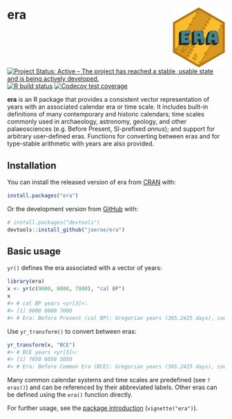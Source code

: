 
<!-- README.md is generated from README.Rmd. Please edit that file -->

# era <a href='https://era.joeroe.io'><img src='man/figures/logo.svg' align="right" height="139" /></a>

<!-- badges: start -->

[![Project Status: Active – The project has reached a stable, usable
state and is being actively
developed.](https://www.repostatus.org/badges/latest/active.svg)](https://www.repostatus.org/#active)
[![R build
status](https://github.com/joeroe/era/workflows/R-CMD-check/badge.svg)](https://github.com/joeroe/era/actions)
[![Codecov test
coverage](https://codecov.io/gh/joeroe/era/branch/master/graph/badge.svg)](https://codecov.io/gh/joeroe/era?branch=master)
<!-- badges: end -->

**era** is an R package that provides a consistent vector representation
of years with an associated calendar era or time scale. It includes
built-in definitions of many contemporary and historic calendars; time
scales commonly used in archaeology, astronomy, geology, and other
palaeosciences (e.g. Before Present, SI-prefixed *annus*); and support
for arbitrary user-defined eras. Functions for converting between eras
and for type-stable arithmetic with years are also provided.

## Installation

You can install the released version of era from
[CRAN](https://CRAN.R-project.org) with:

``` r
install.packages("era")
```

Or the development version from [GitHub](https://github.com/) with:

``` r
# install.packages("devtools")
devtools::install_github("joeroe/era")
```

## Basic usage

`yr()` defines the era associated with a vector of years:

``` r
library(era)
x <- yr(c(9000, 8000, 7000), "cal BP")
x
#> # cal BP years <yr[3]>:
#> [1] 9000 8000 7000
#> # Era: Before Present (cal BP): Gregorian years (365.2425 days), counted backwards from 1950
```

Use `yr_transform()` to convert between eras:

``` r
yr_transform(x, "BCE")
#> # BCE years <yr[3]>:
#> [1] 7050 6050 5050
#> # Era: Before Common Era (BCE): Gregorian years (365.2425 days), counted backwards from 0
```

Many common calendar systems and time scales are predefined (see
`?eras()`) and can be referenced by their abbreviated labels. Other eras
can be defined using the `era()` function directly.

For further usage, see the [package
introduction](https://era.joeroe.io/articles/era.html)
(`vignette("era")`).
